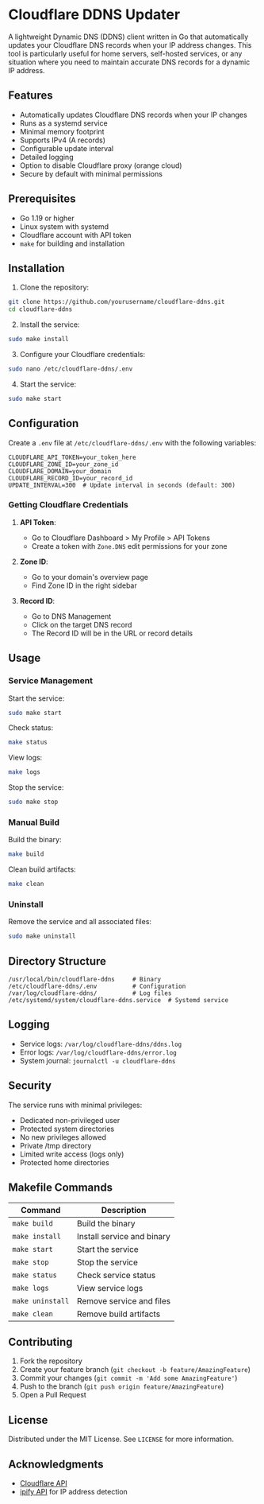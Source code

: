 # Cloudflare DDNS Updater

A lightweight Dynamic DNS (DDNS) client written in Go that automatically updates your Cloudflare DNS records when your IP address changes. This tool is particularly useful for home servers, self-hosted services, or any situation where you need to maintain accurate DNS records for a dynamic IP address.

## Features

- Automatically updates Cloudflare DNS records when your IP changes
- Runs as a systemd service
- Minimal memory footprint
- Supports IPv4 (A records)
- Configurable update interval
- Detailed logging
- Option to disable Cloudflare proxy (orange cloud)
- Secure by default with minimal permissions

## Prerequisites

- Go 1.19 or higher
- Linux system with systemd
- Cloudflare account with API token
- `make` for building and installation

## Installation

1. Clone the repository:
```bash
git clone https://github.com/yourusername/cloudflare-ddns.git
cd cloudflare-ddns
```

2. Install the service:
```bash
sudo make install
```

3. Configure your Cloudflare credentials:
```bash
sudo nano /etc/cloudflare-ddns/.env
```

4. Start the service:
```bash
sudo make start
```

## Configuration

Create a `.env` file at `/etc/cloudflare-ddns/.env` with the following variables:

```env
CLOUDFLARE_API_TOKEN=your_token_here
CLOUDFLARE_ZONE_ID=your_zone_id
CLOUDFLARE_DOMAIN=your_domain
CLOUDFLARE_RECORD_ID=your_record_id
UPDATE_INTERVAL=300  # Update interval in seconds (default: 300)
```

### Getting Cloudflare Credentials

1. **API Token**: 
   - Go to Cloudflare Dashboard > My Profile > API Tokens
   - Create a token with `Zone.DNS` edit permissions for your zone

2. **Zone ID**:
   - Go to your domain's overview page
   - Find Zone ID in the right sidebar

3. **Record ID**:
   - Go to DNS Management
   - Click on the target DNS record
   - The Record ID will be in the URL or record details

## Usage

### Service Management

Start the service:
```bash
sudo make start
```

Check status:
```bash
make status
```

View logs:
```bash
make logs
```

Stop the service:
```bash
sudo make stop
```

### Manual Build

Build the binary:
```bash
make build
```

Clean build artifacts:
```bash
make clean
```

### Uninstall

Remove the service and all associated files:
```bash
sudo make uninstall
```

## Directory Structure

```
/usr/local/bin/cloudflare-ddns     # Binary
/etc/cloudflare-ddns/.env          # Configuration
/var/log/cloudflare-ddns/          # Log files
/etc/systemd/system/cloudflare-ddns.service  # Systemd service
```

## Logging

- Service logs: `/var/log/cloudflare-ddns/ddns.log`
- Error logs: `/var/log/cloudflare-ddns/error.log`
- System journal: `journalctl -u cloudflare-ddns`

## Security

The service runs with minimal privileges:
- Dedicated non-privileged user
- Protected system directories
- No new privileges allowed
- Private /tmp directory
- Limited write access (logs only)
- Protected home directories

## Makefile Commands

| Command | Description |
|---------|-------------|
| `make build` | Build the binary |
| `make install` | Install service and binary |
| `make start` | Start the service |
| `make stop` | Stop the service |
| `make status` | Check service status |
| `make logs` | View service logs |
| `make uninstall` | Remove service and files |
| `make clean` | Remove build artifacts |

## Contributing

1. Fork the repository
2. Create your feature branch (`git checkout -b feature/AmazingFeature`)
3. Commit your changes (`git commit -m 'Add some AmazingFeature'`)
4. Push to the branch (`git push origin feature/AmazingFeature`)
5. Open a Pull Request

## License

Distributed under the MIT License. See `LICENSE` for more information.

## Acknowledgments

- [Cloudflare API](https://api.cloudflare.com/)
- [ipify API](https://api.ipify.org/) for IP address detection